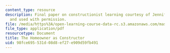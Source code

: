 ```yaml
---
content_type: resource
description: Final paper on constructionist learning courtesy of Jennifer Beaudin
  and used with permission.
file: /media/https%3A/open-learning-course-data-rc.s3.amazonaws.com/mas-962-the-nature-of-constructionist-learning-spring-2003/98fce695531d08d8ef27e909d59fb491_final.pdf
file_type: application/pdf
resourcetype: Document
title: The Homeowner as Constructor
uid: 98fce695-531d-08d8-ef27-e909d59fb491
---
```

